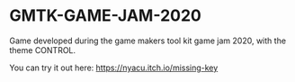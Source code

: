 # GMTK-GAME-JAM-2020

Game developed during the game makers tool kit game jam 2020, with the theme CONTROL. 

You can try it out here: https://nyacu.itch.io/missing-key
